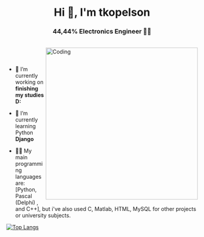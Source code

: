 <!-- ![MasterHead](https://indoanalytica.com/static/images/bannerr.gif) -->
<h1 align="center">Hi 👋, I'm tkopelson</h1>
<h3 align="center">44,44% Electronics Engineer 👨‍💻</h3>
<br>
<img align="right" alt="Coding" width="400" src="https://www.gokiebox.com/comparte/wp-content/uploads/2017/11/webbbb.gif">

<br>
<br>

- 🔭 I’m currently working on **finishing my studies D:**

- 🌱 I’m currently learning Python **Django**

- 👨‍💻 My main programming languages are: [Python, Pascal (Delphi) , and C++], but i've also used C, Matlab, HTML, MySQL for other projects or university subjects.

[![Top Langs](https://github-readme-stats.vercel.app/api/top-langs/?username=tkopelson&layout=compact)](https://github.com/anuraghazra/github-readme-stats)
